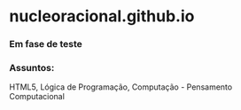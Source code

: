 # nucleoracional.github.io  

### Em fase de teste  

### Assuntos:  
HTML5, Lógica de Programação, Computação - Pensamento Computacional
